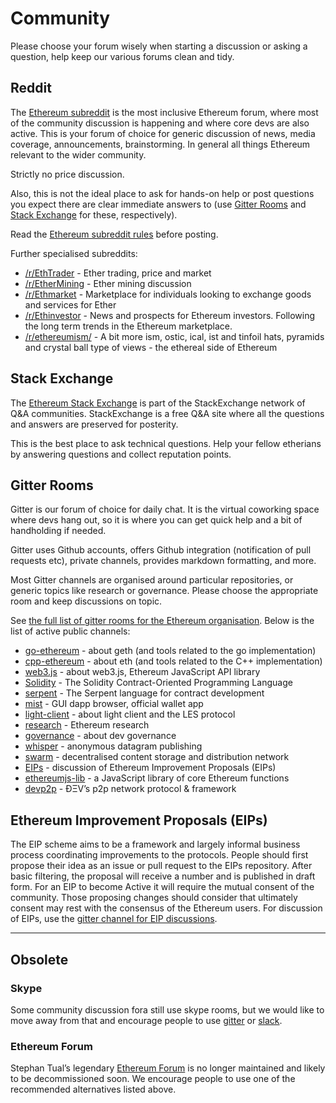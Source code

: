 # Community

Please choose your forum wisely when starting a discussion or asking a question, help keep our various forums clean and tidy.

## Reddit <a id="reddit"></a>

The [Ethereum subreddit](https://www.reddit.com/r/ethereum/) is the most inclusive Ethereum forum, where most of the community discussion is happening and where core devs are also active. This is your forum of choice for generic discussion of news, media coverage, announcements, brainstorming. In general all things Ethereum relevant to the wider community.

Strictly no price discussion.

Also, this is not the ideal place to ask for hands-on help or post questions you expect there are clear immediate answers to \(use [Gitter Rooms](community.md) and [Stack Exchange](community.md) for these, respectively\).

Read the [Ethereum subreddit rules](http://www.reddit.com/r/ethereum/comments/3auc97/ethereum_subreddit_rules/) before posting.

Further specialised subreddits:

* ​[/r/EthTrader](https://www.reddit.com/r/EthTrader/) - Ether trading, price and market
* ​[/r/EtherMining](https://www.reddit.com/r/EtherMining/) - Ether mining discussion
* ​[/r/Ethmarket](https://www.reddit.com/r/ethmarket/) - Marketplace for individuals looking to exchange goods and services for Ether
* ​[/r/Ethinvestor](https://www.reddit.com/r/Ethinvestor/) - News and prospects for Ethereum investors. Following the long term trends in the Ethereum marketplace.
* ​[/r/ethereumism/](https://www.reddit.com/r/ethereumism/) - A bit more ism, ostic, ical, ist and tinfoil hats, pyramids and crystal ball type of views - the ethereal side of Ethereum

## Stack Exchange <a id="stack-exchange"></a>

The [Ethereum Stack Exchange](http://ethereum.stackexchange.com/) is part of the StackExchange network of Q&A communities. StackExchange is a free Q&A site where all the questions and answers are preserved for posterity.

This is the best place to ask technical questions. Help your fellow etherians by answering questions and collect reputation points.

## Gitter Rooms <a id="gitter-rooms"></a>

Gitter is our forum of choice for daily chat. It is the virtual coworking space where devs hang out, so it is where you can get quick help and a bit of handholding if needed.

Gitter uses Github accounts, offers Github integration \(notification of pull requests etc\), private channels, provides markdown formatting, and more.

Most Gitter channels are organised around particular repositories, or generic topics like research or governance. Please choose the appropriate room and keep discussions on topic.

See [the full list of gitter rooms for the Ethereum organisation](https://gitter.im/orgs/ethereum/rooms). Below is the list of active public channels:

* ​[go-ethereum](https://gitter.im/ethereum/go-ethereum) - about geth \(and tools related to the go implementation\)
* ​[cpp-ethereum](https://gitter.im/ethereum/cpp-ethereum) - about eth \(and tools related to the C++ implementation\)
* ​[web3.js](https://gitter.im/ethereum/web3.js) - about web3.js, Ethereum JavaScript API library
* ​[Solidity](https://gitter.im/ethereum/Solidity) - The Solidity Contract-Oriented Programming Language
* ​[serpent](https://gitter.im/ethereum/serpent) - The Serpent language for contract development
* ​[mist](https://gitter.im/ethereum/mist) - GUI dapp browser, official wallet app
* ​[light-client](https://gitter.im/ethereum/light-client) - about light client and the LES protocol
* ​[research](https://gitter.im/ethereum/research) - Ethereum research
* ​[governance](https://gitter.im/ethereum/governance) - about dev governance
* ​[whisper](https://gitter.im/ethereum/whisper) - anonymous datagram publishing
* ​[swarm](https://gitter.im/ethereum/swarm) - decentralised content storage and distribution network
* ​[EIPs](https://gitter.im/ethereum/EIPs) - discussion of Ethereum Improvement Proposals \(EIPs\)
* ​[ethereumjs-lib](https://gitter.im/ethereum/ethereumjs-lib) - a JavaScript library of core Ethereum functions
* ​[devp2p](https://gitter.im/ethereum/devp2p) - ÐΞV’s p2p network protocol & framework

## Ethereum Improvement Proposals \(EIPs\) <a id="ethereum-improvement-proposals-eips"></a>

The EIP scheme aims to be a framework and largely informal business process coordinating improvements to the protocols. People should first propose their idea as an issue or pull request to the EIPs repository. After basic filtering, the proposal will receive a number and is published in draft form. For an EIP to become Active it will require the mutual consent of the community. Those proposing changes should consider that ultimately consent may rest with the consensus of the Ethereum users. For discussion of EIPs, use the [gitter channel for EIP discussions](https://gitter.im/ethereum/EIPs).

* * * * 
## Obsolete <a id="obsolete"></a>

### Skype <a id="skype"></a>

Some community discussion fora still use skype rooms, but we would like to move away from that and encourage people to use [gitter](http://gitter.im/) or [slack](http://slack.com/).

### Ethereum Forum <a id="ethereum-forum"></a>

Stephan Tual’s legendary [Ethereum Forum](https://forum.ethereum.org/) is no longer maintained and likely to be decommissioned soon. We encourage people to use one of the recommended alternatives listed above.

